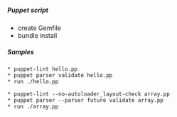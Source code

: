 ##### Puppet script

* create Gemfile
* bundle install

##### Samples

```
* puppet-lint hello.pp
* puppet parser validate hello.pp
* run ./hello.pp
```

```
* puppet-lint --no-autoloader_layout-check array.pp
* puppet parser --parser future validate array.pp
* run ./array.pp
```
